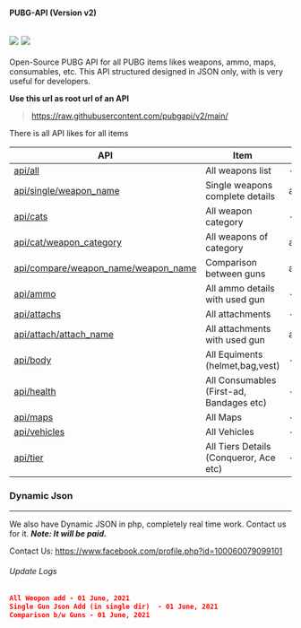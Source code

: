 #### PUBG-API (Version v2)
![](https://media.tenor.com/images/84ff3df2239797ac71353558c4401f44/tenor.gif)
![](https://i.ibb.co/QQdd18R/fwLEmZkC.gif)
------------

Open-Source PUBG API for all PUBG items likes weapons, ammo, maps, consumables, etc. This API structured designed in JSON only, with is very useful for developers.

**Use this url as root url of an API**
>  https://raw.githubusercontent.com/pubgapi/v2/main/

There is all API likes for all items

| API  |  Item  |  example  |
| ------------ | ------------ | ------------ |
| [api/all](https://raw.githubusercontent.com/pubgapi/v2/main/all "api/all")  | All weapons list | --
| [api/single/weapon_name](https://raw.githubusercontent.com/pubgapi/v2/main/single/m416 "api/single/m416")  | Single weapons complete details | api/single/m416
| [api/cats](https://raw.githubusercontent.com/pubgapi/v2/main/cats "api/cats")  | All weapon category  | --
| [api/cat/weapon_category](https://raw.githubusercontent.com/pubgapi/v2/main/cat/ar "api/cat/weapon_category")  | All weapons of category  | api/cat/spiner
| [api/compare/weapon_name/weapon_name](https://raw.githubusercontent.com/pubgapi/v2/main/compare/akm/m416 "api/compare/weapon_name/weapon_name")  | Comparison between guns  | api/compare/akm/m416
| [api/ammo](https://raw.githubusercontent.com/pubgapi/v2/main/ammo "api/ammo")  | All ammo details with used gun  | --
| [api/attachs](https://raw.githubusercontent.com/pubgapi/v2/main/attachs "api/attachs")  | All attachments   | --
| [api/attach/attach_name](https://raw.githubusercontent.com/pubgapi/v2/main/attach/foregrip "api/attach/attach_name")  | All attachments with used gun   | api/attach/foregrip
| [api/body](https://raw.githubusercontent.com/pubgapi/v2/main/body "api/body")  | All Equiments (helmet,bag,vest)  | --
| [api/health](https://raw.githubusercontent.com/pubgapi/v2/main/health "api/health")  | All Consumables (First-ad, Bandages etc)  | --
| [api/maps](https://raw.githubusercontent.com/pubgapi/v2/main/maps "api/maps")  | All Maps  | --
| [api/vehicles](https://raw.githubusercontent.com/pubgapi/v2/main/vehicles "api/vehicles")  | All Vehicles  | --
| [api/tier](https://raw.githubusercontent.com/pubgapi/v2/main/tier "api/tier")  | All Tiers Details (Conqueror, Ace etc)  | --

### Dynamic Json

------------

We also have Dynamic JSON in php, completely real time work. Contact us for it. ***Note: It will be paid.***

Contact Us: https://www.facebook.com/profile.php?id=100060079099101

######  Update Logs
```json
All Weopon add - 01 June, 2021
Single Gun Json Add (in single dir)  - 01 June, 2021
Comparison b/w Guns - 01 June, 2021
```
